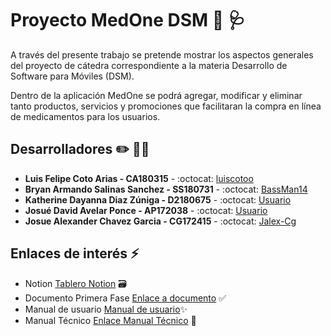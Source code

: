 # Proyecto MedOne DSM 📱 🩺
A través del presente trabajo se pretende mostrar los aspectos generales del proyecto de cátedra correspondiente a la
materia Desarrollo de Software para Móviles (DSM). 

Dentro de la aplicación MedOne se podrá agregar, modificar y eliminar tanto productos, servicios y promociones que facilitaran la compra en línea de medicamentos para los usuarios. 

## Desarrolladores :pencil2: :technologist:
* **Luis Felipe Coto Arias - CA180315** - :octocat: [luiscotoo](https://github.com/luiscotoo)
* **Bryan Armando Salinas Sanchez - SS180731** - :octocat: [BassMan14](https://github.com/BassMan14)
* **Katherine Dayanna Diaz Zúniga - D2180675** - :octocat: [Usuario](https://github.com/Dayandz)
* **Josué David Avelar Ponce - AP172038** - :octocat: [Usuario](https://github.com/JosueAvelar)
* **Josue Alexander Chavez Garcia - CG172415** - :octocat: [Jalex-Cg](https://github.com/Jalex-Cg)

## Enlaces de interés :zap:
* Notion [Tablero Notion](https://www.notion.so/8d66fd2dc5264b4fb29d4208a552a88f?v=a44eb700a99d4c87ba0533ba64cbaf41) 🗃️
* Documento Primera Fase [Enlace a documento](https://s3.us-west-2.amazonaws.com/secure.notion-static.com/fee1d0c2-5ecc-4d1d-8aab-9f0449a4fc0d/Proyecto_de_Ctedra_-_DSM_FI.pdf?X-Amz-Algorithm=AWS4-HMAC-SHA256&X-Amz-Content-Sha256=UNSIGNED-PAYLOAD&X-Amz-Credential=AKIAT73L2G45EIPT3X45%2F20220425%2Fus-west-2%2Fs3%2Faws4_request&X-Amz-Date=20220425T024629Z&X-Amz-Expires=86400&X-Amz-Signature=3540098ea9da49adaf62f269eb3e23ba3e41ba922736111e4cfb045effc93558&X-Amz-SignedHeaders=host&response-content-disposition=filename%20%3D"Proyecto%2520de%2520C%25C3%25A1tedra%2520-%2520DSM%2520FI.pdf"&x-id=GetObject) ✅
* Manual de usuario [Manual de usuario](https://www.canva.com/design/DAEvFseDvbA/7mUBC2TSOpr_8DoMGZy2Jg/view?utm_content=DAEvFseDvbA&utm_campaign=designshare&utm_medium=link2&utm_source=sharebutton#1)✨
* Manual Técnico [Enlace Manual Técnico](https://www.canva.com/design/DAEvAzRkKxM/0ETV8GJ_IikOAW5mvWK53w/view?utm_content=DAEvAzRkKxM&utm_campaign=designshare&utm_medium=link2&utm_source=sharebutton) 🧐

